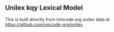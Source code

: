 Unilex kqy Lexical Model
----------------------

This is built directly from Unicode.org unilex data at
https://github.com/unicode-org/unilex
